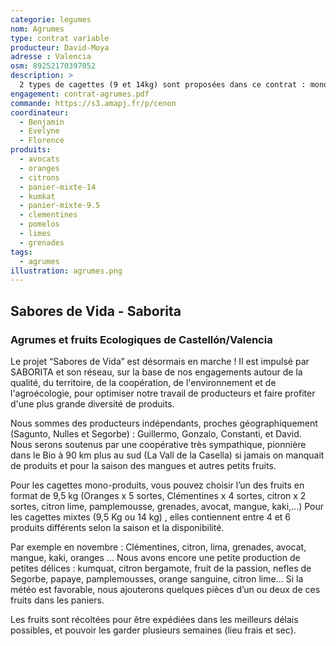 ```yaml
---
categorie: legumes
nom: Agrumes
type: contrat variable
producteur: David-Moya
adresse : Valencia
osm: 89252170397052
description: >
  2 types de cagettes (9 et 14kg) sont proposées dans ce contrat : mono-produit et mixtes. Elles sont composées d'agrumes (orange, clémentine, citron, kumqat, pomelos, lime) et fruits (avocats, mangues) écologiques produits dans les parcs naturels de Valence. 
engagement: contrat-agrumes.pdf
commande: https://s3.amapj.fr/p/cenon
coordinateur: 
  - Benjamin
  - Evelyne
  - Florence
produits:
  - avocats
  - oranges
  - citrons
  - panier-mixte-14
  - kumkat
  - panier-mixte-9.5
  - clementines
  - pomelos
  - limes
  - grenades
tags:
  - agrumes
illustration: agrumes.png
---
```


## Sabores de Vida - Saborita
### Agrumes et fruits Ecologiques de Castellón/Valencia

Le projet “Sabores de Vida” est désormais en marche ! Il est impulsé par SABORITA et son réseau, sur la base de nos engagements autour de la qualité, du territoire, de la coopération, de l'environnement et de l'agroécologie, pour optimiser notre travail de producteurs et faire profiter d'une plus grande diversité de produits.

Nous sommes des producteurs indépendants, proches géographiquement (Sagunto, Nulles et Segorbe) : Guillermo, Gonzalo, Constanti, et David. Nous serons soutenus par une coopérative très sympathique, pionnière dans le Bio à 90 km plus au sud (La Vall de la Casella) si jamais on manquait de produits et pour la saison des mangues et autres petits fruits.

Pour les cagettes mono-produits, vous pouvez choisir l’un des fruits en format de 9,5 kg (Oranges x 5 sortes, Clémentines x 4 sortes, citron x 2 sortes, citron lime, pamplemousse, grenades, avocat, mangue, kaki,...)
Pour les cagettes mixtes (9,5 Kg ou 14 kg) , elles contiennent entre 4 et 6 produits différents selon la saison et la disponibilité.
 
Par exemple en novembre : Clémentines, citron, lima, grenades, avocat, mangue, kaki, oranges ...
Nous avons encore une petite production de petites délices : kumquat, citron bergamote, fruit de la passion, nefles de Segorbe, papaye, pamplemousses, orange sanguine, citron lime... Si la météo est favorable, nous ajouterons quelques pièces d’un ou deux de ces fruits dans les paniers.
 
Les fruits sont récoltées pour être expédiées dans les meilleurs délais possibles, et pouvoir les garder plusieurs semaines (lieu frais et sec). 
